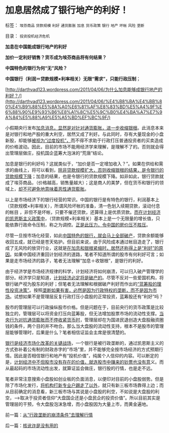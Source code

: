 # 加息居然成了银行地产的利好！

标签： `埃芬商品` `贷款规模` `利好` `通货膨胀` `加息` `货币政策` `银行` `地产` `坏帐` `风险` `垄断` 

目录： `投资投机经济危机`

**加息在中国能成银行地产的利好**

**加价一定利好销售？货币成为埃芬商品将有何结果？**

**中国特色的银行为何“无”风险？**

**中国银行（利润＝贷款规模×利率相关）无限“需求”，只能行政压制**；

[http://darthvad123.wordpress.com/2011/04/06/为什么加息能够成银行地产的利好？/](http://darthvad123.wordpress.com/2011/04/06/%E4%B8%BA%E4%BB%80%E4%B9%88%E5%8A%A0%E6%81%AF%E8%83%BD%E5%A4%9F%E6%88%90%E9%93%B6%E8%A1%8C%E5%9C%B0%E4%BA%A7%E7%9A%84%E5%88%A9%E5%A5%BD%EF%BC%9F/)

小假期央行发布[加息消息，显然是对针对通货膨胀，进一步收缩银根](../../../2008/6/2/横眉冷对资本利益呼吁，坚守从紧货币政策.md)。此消息本来是对银行和地产股的重大利空，居然又成了利好。与此同时，存有大量现金的小盘新股，却能够[被视为“过度投机”，](../../../2011/3/12/投机的价值和亏损的意义.md)而不得不求助于行政打压普通投资者的买卖造成的价格波动。因此，目前的市场不能用经济学来理解，是理解不了的。否则就会得出管理层做庄，投机国企蓝筹大泡沫的“荒唐”结论。

加息是银行的利好吗？这就类似于，“加价是否一定增加收入？”。如果在供给和需求的曲线上，将可以看到，[除非贷款规模扩大，否则收缩银根的结果，是令银行的贷款规模下降](../../../2010/5/4/无论货币政策宽紧房价股价都会继续上涨.md)；加息的结果，也是令银行的贷款规模下降。如非如此，银行贷款就成了埃芬商品，（价格越高，销售量越大）；这是商人的美梦，但在货币和银行的领域上，[却不可避免地意味着恶性通货膨胀](../../../2010/3/13/中国特色的货币主义到了尽头.md)。

以上是市场经济下的银行经营的常识。中国的银行是有特色的银行，利润基本上（贷款规模×利率相关），所谓风险坏帐的准备，清一色划入续期贷款，滚动付息的帐目
，非但不是坏帐，只要不催还贷款，还算得上是优质贷款。[而在计划经济的凯恩斯主义政策中](../../../2009/11/29/大萧条后凯恩斯主义和“坏帐过剩的危机”.md)，（贷款规模×利率相关）基本上是一个无限量的增长值，只能依靠行政命令压制，称之为调控。[正是此压力，令中国的房价压不胜压](../../../2008/6/8/天地良心！房价终究会涨的.md)。

尽管一旦按市场化经营，如此[中国特色的银行，就会马上全部破产](../../../2008/9/11/楼价下跌对银行的打击远比传说中的断供大.md)，贷款余额能够收回五成，就已经是苍天佑护。但目前来说，由于风险成本通过帐目造走了，银行成了无风险的放贷行业，这就是[在加息和银根紧缩时，居然还称得上是“利好”的原因](../../../2010/11/22/加息恐怕难免；责任不在现政策.md)。如果中国经济重回计划经济的道路，笔者不知道所谓的股市有何利好可言；如果是走市场经济的路子，笔者无法理解“加息＋收银根”，是银行的利好。

由于经济学是市场经济规律的科学，计划经济将如何崩溃，可以归入破产管理学的部分。经济学只是知道，[计划经济必定将是破产的](../../../2011/2/3/计划经济内核数学理性主义，米塞斯“社会主义不可运作”和兰格.md)。尽管不反对一些爱国机构，将银行破产视为股东的利好；但笔者无法理解和根据破产利好而作出的[“蓝筹股的理性投资决策”](../../../2008/9/4/市净率高估的蓝筹股，低估的中小板.md)。按照[垄断如果有害，必然是因为行政特权的垄断，而不是因为市场](../../../2010/11/4/市场的垄断基础将自然消失，反垄断的恶劣后果.md)。试想如果不是管理层反复行政打压小盘股的正常投资，蓝筹股还有“利好”吗？

股市的管理层可以行政操纵股市价格。但是问题在于，目前央行的货币政策是比较独立的，管理层可以将资金打压向蓝筹股，但无法增加股票市场的流动性支撑。[当央行为对抗通货膨胀而不停收紧货币时](../../../2010/12/21/交换创造价值：流动性定律.md)，管理层却在为国进民退创造大盘股融资圈钱的条件，两个目的并不吻合。那么当大盘股的流动性支持，根本不是股市的管理层能够管理时，后果是什么？笔者相信证监会主席是很清楚的。

[银行是经济市场化改革的关键战场](../../../2009/8/13/改革关键的战区是银行造小造强承担责任的改革.md)，一个银行是被行政垄断的，通过凯恩斯主义的方式弥补着公有制的财政赤字的“市场”里，并不能够完全按市场经济的方式预期行情。因此是否相信银行和地产有“投机价值”，纯属个人信仰的内容。可以断定的是，[计划经济中不但股市没有存在的价值，就连股市中赚来的钞票也没有意](../../../2010/3/25/炒股风险大，不炒股风险更大.md)义。而从最起码的市场流动性出发，就算证监会做庄，银行股的行情，也是走不远。

笔者非常注意搜索小盘股如创业板的负面消息，以便印对目前的小盘股弱势。但是除了市场化发行，[将机构打新专业户踢走了以外](../../../2010/10/26/新价市场价发行二级市场反而便宜了.md)，就只有新三板市场靠得上边；而从目前确定的消息看，新三板市场与其说是小盘股的利空，不如说是大盘股的利空，——>取决于投资者信仰“大盘国企还是小盘民企的投资价值”。所以目前其实是管理层的干预，令大盘股泡沫急增，而小盘股因为大量上市，而黄金遍地。

前一篇：[从“行政垄断的崩溃条件”去理解行情](../../../2011/4/6/从“行政垄断的崩溃条件”去理解行情.md)

后一篇：[核讹诈是没有用的](../../../2011/4/6/核讹诈是没有用的.md)